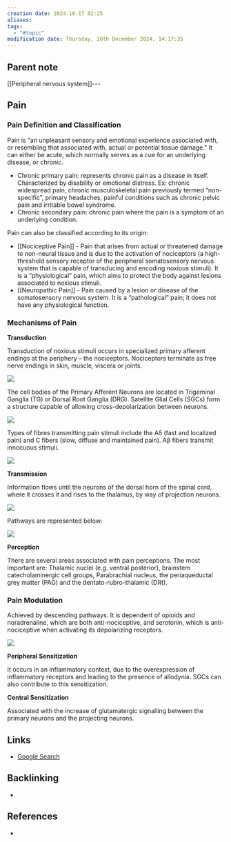 ```yaml
---
creation date: 2024-10-17 02:25
aliases: 
tags:
  - "#topic"
modification date: Thursday, 26th December 2024, 14:17:35
---
```


## Parent note
[[Peripheral nervous system]]---
## Pain

### Pain Definition and Classification

Pain is “an unpleasant sensory and emotional experience associated with, or resembling that associated with, actual or potential tissue damage.” It can either be acute, which normally serves as a cue for an underlying disease, or chronic.

- Chronic primary pain: represents chronic pain as a disease in itself. Characterized by disability or emotional distress. Ex: chronic widespread pain, chronic musculoskeletal pain previously termed “non-specific”, primary headaches, painful conditions such as chronic pelvic pain and irritable bowel syndrome.
- Chronic secondary pain: chronic pain where the pain is a symptom of an underlying condition.

Pain can also be classified according to its origin:

- [[Nociceptive Pain]] - Pain that arises from actual or threatened damage to non-neural tissue and is due to the activation of nociceptors (a high-threshold sensory receptor of the peripheral somatosensory nervous system that is capable of transducing and encoding noxious stimuli). It is a “physiological” pain, which aims to protect the body against lesions associated to noxious stimuli.
- [[Neuropathic Pain]] - Pain caused by a lesion or disease of the somatosensory nervous system. It is a “pathological” pain; it does not have any physiological function.

### Mechanisms of Pain

**Transduction**

Transduction of noxious stimuli occurs in specialized primary afferent endings at the periphery – the nociceptors. Nociceptors terminate as free nerve endings in skin, muscle, viscera or joints.

![](<2 - Source Material/Masters/attachments/Attachment 51.png>)

The cell bodies of the Primary Afferent Neurons are located in Trigeminal Ganglia (TG) or Dorsal Root Ganglia (DRG). Satellite Glial Cells (SGCs) form a structure capable of allowing cross-depolarization between neurons.

![](<2 - Source Material/Masters/attachments/Attachment 52.png>)

Types of fibres transmitting pain stimuli include the Aδ (fast and localized pain) and C fibers (slow, diffuse and maintained pain). Aβ fibers transmit innocuous stimuli.

![](<2 - Source Material/Masters/attachments/Attachment 53.png>)

**Transmission**

Information flows until the neurons of the dorsal horn of the spinal cord, where it crosses it and rises to the thalamus, by way of projection neurons.

![](<2 - Source Material/Masters/attachments/Attachment 54.png>)

Pathways are represented below:

![](<2 - Source Material/Masters/attachments/Attachment 55.png>)

**Perception**

There are several areas associated with pain perceptions. The most important are: Thalamic nuclei (e.g. ventral posterior), brainstem catecholaminergic cell groups, Parabrachial nucleus, the periaqueductal grey matter (PAG) and the dentato-rubro-thalamic (DRt).

### Pain Modulation

Achieved by descending pathways. It is dependent of opioids and noradrenaline, which are both anti-nociceptive, and serotonin, which is anti-nociceptive when activating its depolarizing receptors.

![](<2 - Source Material/Masters/attachments/Attachment 56.png>)

**Peripheral Sensitization**

It occurs in an inflammatory context, due to the overexpression of inflammatory receptors and leading to the presence of allodynia. SGCs can also contribute to this sensitization.

**Central Sensitization**

Associated with the increase of glutamatergic signalling between the primary neurons and the projecting neurons.

## Links
- [Google Search](https://www.google.com/search?q=Pain)

## Backlinking
+ 
## References
+ 
